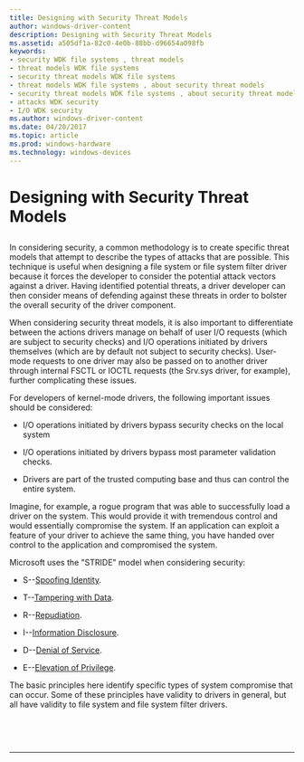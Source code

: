 ```yaml
---
title: Designing with Security Threat Models
author: windows-driver-content
description: Designing with Security Threat Models
ms.assetid: a505df1a-82c0-4e0b-88bb-d96654a098fb
keywords:
- security WDK file systems , threat models
- threat models WDK file systems
- security threat models WDK file systems
- threat models WDK file systems , about security threat models
- security threat models WDK file systems , about security threat models
- attacks WDK security
- I/O WDK security
ms.author: windows-driver-content
ms.date: 04/20/2017
ms.topic: article
ms.prod: windows-hardware
ms.technology: windows-devices
---
```


# Designing with Security Threat Models


## <span id="ddk_designing_with_security_threat_models_if"></span><span id="DDK_DESIGNING_WITH_SECURITY_THREAT_MODELS_IF"></span>


In considering security, a common methodology is to create specific threat models that attempt to describe the types of attacks that are possible. This technique is useful when designing a file system or file system filter driver because it forces the developer to consider the potential attack vectors against a driver. Having identified potential threats, a driver developer can then consider means of defending against these threats in order to bolster the overall security of the driver component.

When considering security threat models, it is also important to differentiate between the actions drivers manage on behalf of user I/O requests (which are subject to security checks) and I/O operations initiated by drivers themselves (which are by default not subject to security checks). User-mode requests to one driver may also be passed on to another driver through internal FSCTL or IOCTL requests (the Srv.sys driver, for example), further complicating these issues.

For developers of kernel-mode drivers, the following important issues should be considered:

-   I/O operations initiated by drivers bypass security checks on the local system

-   I/O operations initiated by drivers bypass most parameter validation checks.

-   Drivers are part of the trusted computing base and thus can control the entire system.

Imagine, for example, a rogue program that was able to successfully load a driver on the system. This would provide it with tremendous control and would essentially compromise the system. If an application can exploit a feature of your driver to achieve the same thing, you have handed over control to the application and compromised the system.

Microsoft uses the "STRIDE" model when considering security:

-   S--[Spoofing Identity](spoofing-identity.md).

-   T--[Tampering with Data](tampering-with-data.md).

-   R--[Repudiation](repudiation.md).

-   I--[Information Disclosure](information-disclosure.md).

-   D--[Denial of Service](denial-of-service.md).

-   E--[Elevation of Privilege](elevation-of-privilege.md).

The basic principles here identify specific types of system compromise that can occur. Some of these principles have validity to drivers in general, but all have validity to file system and file system filter drivers.

 

 


--------------------


